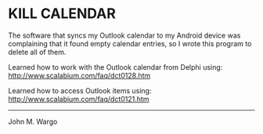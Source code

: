 KILL CALENDAR
=============

The software that syncs my Outlook calendar to my Android device was complaining that it found empty calendar entries, so I wrote this program to delete all of them.

Learned how to work with the Outlook calendar from Delphi using: http://www.scalabium.com/faq/dct0128.htm

Learned how to access Outlook items using: http://www.scalabium.com/faq/dct0121.htm

* * *

John M. Wargo